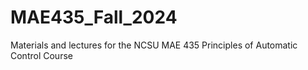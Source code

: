 # MAE435_Fall_2024
Materials and lectures for the NCSU MAE 435 Principles of Automatic Control Course
